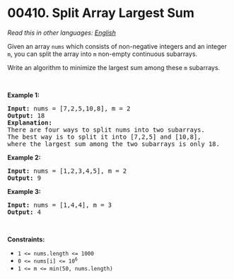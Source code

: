 # 00410. Split Array Largest Sum

  _Read this in other languages:_
    [_English_](README.md)

<p>Given an array <code>nums</code> which consists of non-negative integers and an integer <code>m</code>, you can split the array into <code>m</code> non-empty continuous subarrays.</p>

<p>Write an algorithm to minimize the largest sum among these <code>m</code> subarrays.</p>

<p>&nbsp;</p>
<p><strong>Example 1:</strong></p>

<pre>
<strong>Input:</strong> nums = [7,2,5,10,8], m = 2
<strong>Output:</strong> 18
<strong>Explanation:</strong>
There are four ways to split nums into two subarrays.
The best way is to split it into [7,2,5] and [10,8],
where the largest sum among the two subarrays is only 18.
</pre>

<p><strong>Example 2:</strong></p>

<pre>
<strong>Input:</strong> nums = [1,2,3,4,5], m = 2
<strong>Output:</strong> 9
</pre>

<p><strong>Example 3:</strong></p>

<pre>
<strong>Input:</strong> nums = [1,4,4], m = 3
<strong>Output:</strong> 4
</pre>

<p>&nbsp;</p>
<p><strong>Constraints:</strong></p>

<ul>
	<li><code>1 &lt;= nums.length &lt;= 1000</code></li>
	<li><code>0 &lt;= nums[i] &lt;= 10<sup>6</sup></code></li>
	<li><code>1 &lt;= m &lt;= min(50, nums.length)</code></li>
</ul>

